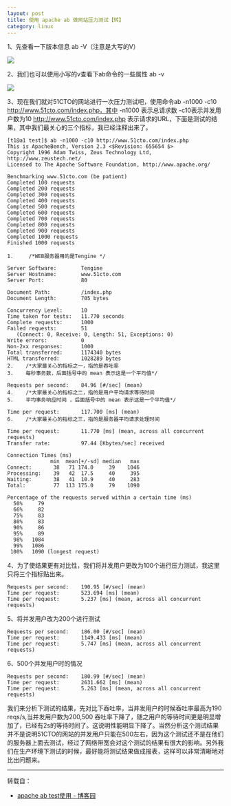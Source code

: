 ```yaml
---
layout: post
title: 使用 apache ab 做网站压力测试【转】
category: linux
---
```


1、先查看一下版本信息 ab -V（注意是大写的V）

![](http://7vigrt.com1.z0.glb.clouddn.com/blog_2016-02-28-354734927.png)


 2、我们也可以使用小写的v查看下ab命令的一些属性 ab -v


![](http://7vigrt.com1.z0.glb.clouddn.com/blog_2016-02-28-232544892.png)


3、现在我们就对51CTO的网站进行一次压力测试吧，使用命令ab -n1000 -c10 http://www.51cto.com/index.php，其中 -n1000 表示总请求数 -c10表示并发用户数为10 http://www.51cto.com/index.php 表示请求的URL，下面是测试的结果，其中我们最关心的三个指标，我已经注释出来了。



    [t1@a1 test]$ ab -n1000 -c10 http://www.51cto.com/index.php
    This is ApacheBench, Version 2.3 <$Revision: 655654 $>
    Copyright 1996 Adam Twiss, Zeus Technology Ltd, http://www.zeustech.net/
    Licensed to The Apache Software Foundation, http://www.apache.org/
    
    Benchmarking www.51cto.com (be patient)
    Completed 100 requests
    Completed 200 requests
    Completed 300 requests
    Completed 400 requests
    Completed 500 requests
    Completed 600 requests
    Completed 700 requests
    Completed 800 requests
    Completed 900 requests
    Completed 1000 requests
    Finished 1000 requests
    
    1.     /*WEB服务器用的是Tengine */
    
    Server Software:        Tengine
    Server Hostname:        www.51cto.com
    Server Port:            80
    
    Document Path:          /index.php
    Document Length:        705 bytes
    
    Concurrency Level:      10
    Time taken for tests:   11.770 seconds
    Complete requests:      1000
    Failed requests:        51
       (Connect: 0, Receive: 0, Length: 51, Exceptions: 0)
    Write errors:           0
    Non-2xx responses:      1000
    Total transferred:      1174340 bytes
    HTML transferred:       1028289 bytes
    2.    /*大家最关心的指标之一，指的是吞吐率
    3.    每秒事务数，后面括号中的 mean 表示这是一个平均值*/  
    
    Requests per second:    84.96 [#/sec] (mean)
    4.    /*大家最关心的指标之二，指的是用户平均请求等待时间
    5.    平均事务响应时间 ，后面括号中的 mean 表示这是一个平均值*/ 
    
    Time per request:       117.700 [ms] (mean)
    6.    /*大家最关心的指标之三，指的是服务器平均请求处理时间
    
    Time per request:       11.770 [ms] (mean, across all concurrent requests)
    Transfer rate:          97.44 [Kbytes/sec] received
    
    Connection Times (ms)
                  min  mean[+/-sd] median   max
    Connect:       38   71 174.0     39    1046
    Processing:    39   42  17.5     40     395
    Waiting:       38   41  10.9     40     283
    Total:         77  113 175.0     79    1090
    
    Percentage of the requests served within a certain time (ms)
      50%     79
      66%     82
      75%     83
      80%     83
      90%     86
      95%     89
      98%   1084
      99%   1086
     100%   1090 (longest request)
    




4、为了使结果更有对比性，我们将并发用户更改为100个进行压力测试，我这里只将三个指标贴出来。


    Requests per second:    190.95 [#/sec] (mean)  
    Time per request:       523.694 [ms] (mean)  
    Time per request:       5.237 [ms] (mean, across all concurrent requests) 

5、将并发用户改为200个进行测试


    Requests per second:    186.00 [#/sec] (mean)  
    Time per request:       1149.433 [ms] (mean)  
    Time per request:       5.747 [ms] (mean, across all concurrent requests)  

6、500个并发用户时的情况


    Requests per second:    180.99 [#/sec] (mean)  
    Time per request:       2631.662 [ms] (mean)  
    Time per request:       5.263 [ms] (mean, across all concurrent requests)  

我们来分析下测试的结果，先对比下吞吐率，当并发用户的时候吞吐率最高为190 reqs/s,当并发用户数为200,500 吞吐率下降了，随之用户的等待时间更是明显增加了，已经有2s的等待时间了。这说明性能明显下降了。当然分析这个测试结果并不是说明51CTO的网站的并发用户只能在500左右，因为这个测试还不是在他们的服务器上面去测试，经过了网络带宽会对这个测试的结果有很大的影响。另外我们在生产环境下测试的时候，最好能将测试结果做成报表，这样可以非常清晰地对比出问题来。


---

转载自：

* [apache ab test使用 - 博客园](http://www.cnblogs.com/super-d2/p/3831155.html)